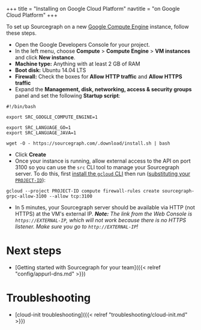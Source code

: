 +++
title = "Installing on Google Cloud Platform"
navtitle = "on Google Cloud Platform"
+++

To set up Sourcegraph on a new [Google Compute Engine](https://cloud.google.com/compute/) instance, follow these steps.

* Open the Google Developers Console for your project.
* In the left menu, choose **Compute** > **Compute Engine** > **VM instances** and click **New instance**.
* **Machine type:** Anything with at least 2 GB of RAM
* **Boot disk:** Ubuntu 14.04 LTS
* **Firewall:** Check the boxes for **Allow HTTP traffic** and **Allow HTTPS traffic**
* Expand the **Management, disk, networking, access & security groups** panel and set the following **Startup script**:
```
#!/bin/bash

export SRC_GOOGLE_COMPUTE_ENGINE=1

export SRC_LANGUAGE_GO=1
export SRC_LANGUAGE_JAVA=1

wget -O - https://sourcegraph.com/.download/install.sh | bash
```
* Click **Create**
* Once your instance is running, allow external access to the API on port 3100 so you can
use the `src` CLI tool to manage your Sourcegraph server. To do this, first
[install the `gcloud` CLI](https://cloud.google.com/sdk/#Quick_Start) then run ([substituting your `PROJECT-ID`](https://cloud.google.com/compute/docs/projects#projectids)):
```
gcloud --project PROJECT-ID compute firewall-rules create sourcegraph-grpc-allow-3100 --allow tcp:3100
```
* In 5 minutes, your Sourcegraph server should be available via HTTP (not HTTPS) at the VM's external IP. ***Note:** The link from the Web Console is `https://EXTERNAL-IP`, which will not work because there is no HTTPS listener. Make sure you go to `http://EXTERNAL-IP`!*

# Next steps

* [Getting started with Sourcegraph for your team]({{< relref "config/appurl-dns.md" >}})

# Troubleshooting

* [cloud-init troubleshooting]({{< relref "troubleshooting/cloud-init.md" >}})

